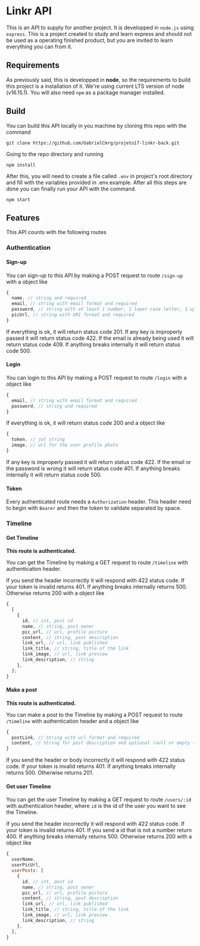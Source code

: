# Linkr API

This is an API to supply for another project. It is developped in `node.js` using `express`. This is a project created to study and learn express and should not be used as a operating finished product, but you are invited to learn everything you can from it.

## Requirements

As previously said, this is developped in **node**, so the requirements to build this project is a installation of it. We're using current LTS version of node (v16.15.1). You will also need `npm` as a package manager installed.

## Build

You can build this API locally in you machine by cloning this repo with the command

```shell
git clone https://github.com/GabrielCmrg/projeto17-linkr-back.git
```

Going to the repo directory and running

```shell
npm install
```

After this, you will need to create a file called `.env` in project's root directory and fill with the variables provided in .env.example. After all this steps are done you can finally run your API with the command.

```shell
npm start
```

## Features

This API counts with the following routes

### Authentication

#### Sign-up

You can sign-up to this API by making a POST request to route `/sign-up` with a object like

```js
{
  name, // string and required
  email, // string with email format and required
  password, // string with at least 1 number, 1 lower case letter, 1 upper case letter, 1 symbol between *!@$%^&(){}[\]:;<>,.?/~_+-=|, at least 8 characters, at most 32 and it is required
  picUrl, // string with URI format and required
}
```

If everything is ok, it will return status code 201. If any key is improperly passed it will return status code 422. If the email is already being used it will return status code 409. If anything breaks internally it will return status code 500.

#### Login

You can login to this API by making a POST request to route `/login` with a object like

```js
{
  email, // string with email format and required
  password, // string and required
}
```

If everything is ok, it will return status code 200 and a object like

```js
{
  token, // jwt string
  image, // url for the user profile photo
}
```

If any key is improperly passed it will return status code 422. If the email or the password is wrong it will return status code 401. If anything breaks internally it will return status code 500.

#### Token

Every authenticated route needs a `Authorization` header. This header need to begin with `Bearer` and then the token to validate separated by space.

### Timeline

#### Get Timeline

**This route is authenticated.**

You can get the Timeline by making a GET request to route `/timeline` with authentication header.

If you send the header incorrectly it will respond with 422 status code. If your token is invalid returns 401. If anything breaks internally returns 500. Otherwise returns 200 with a object like

```js
{
  [
    {
      id, // int, post id
      name, // string, post owner
      pic_url, // url, profile picture
      content, // string, post description
      link_url, // url, link published
      link_title, // string, title of the link
      link_image, // url, link preview
      link_description, // string
    },
  ];
}
```

#### Make a post

**This route is authenticated.**

You can make a post to the Timeline by making a POST request to route `/timeline` with authentication header and a object like

```js
{
  postLink, // String with url format and required
  content, // String for post description and optional (null or empty string)
}
```

If you send the header or body incorrectly it will respond with 422 status code. If your token is invalid returns 401. If anything breaks internally returns 500. Otherwise returns 201.

#### Get user Timeline

You can get the user Timeline by making a GET request to route `/users/:id` with authentication header, where `id` is the id of the user you want to see the Timeline.

If you send the header incorrectly it will respond with 422 status code. If your token is invalid returns 401. If you send a id that is not a number return 400. If anything breaks internally returns 500. Otherwise returns 200 with a object like

```js
{
  userName,
  userPicUrl,
  userPosts: [
    {
      id, // int, post id
      name, // string, post owner
      pic_url, // url, profile picture
      content, // string, post description
      link_url, // url, link published
      link_title, // string, title of the link
      link_image, // url, link preview
      link_description, // string
    },
  ],
}
```
